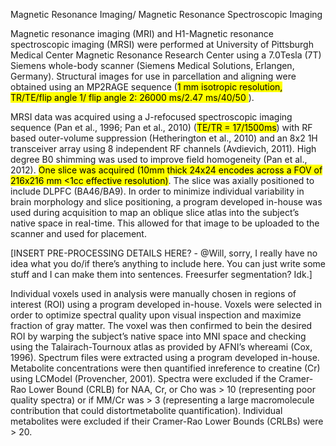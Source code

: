 Magnetic Resonance Imaging/ Magnetic Resonance Spectroscopic Imaging

Magnetic resonance imaging (MRI) and H1-Magnetic resonance spectroscopic imaging (MRSI) were performed at University of Pittsburgh Medical Center Magnetic Resonance Research Center using a 7.0Tesla (7T) Siemens whole-body scanner (Siemens Medical Solutions, Erlangen, Germany).
Structural images for use in parcellation and aligning were obtained using an MP2RAGE sequence (<mark>1 mm isotropic resolution, TR/TE/flip angle 1/ flip angle 2: 26000 ms/2.47 ms/40/50 </mark>).

MRSI data was acquired using a J-refocused spectroscopic imaging sequence (Pan et al., 1996; Pan et al., 2010) (<mark>TE/TR = 17/1500ms</mark>) with RF based outer-volume suppression (Hetherington et al., 2010) and an 8x2 1H transceiver array using 8 independent RF channels (Avdievich, 2011).
High degree B0 shimming was used to improve field homogeneity (Pan et al., 2012).
<mark>One slice was acquired (10mm thick 24x24 encodes across a FOV of 216x216 mm <1cc effective resolution)</mark>.
The slice was axially positioned to include DLPFC (BA46/BA9).
In order to minimize individual variability in brain morphology and slice positioning, a program developed in-house was used during acquisition to map an oblique slice atlas into the subject’s native space in real-time.
This allowed for that image to be uploaded to the scanner and used for placement.

</mark>[INSERT PRE-PROCESSING DETAILS HERE? - @Will, sorry, I really have no idea what you do/if there’s anything to include here. You can just write some stuff and I can make them into sentences. Freesurfer segmentation? Idk.]</mark>


Individual voxels used in analysis were manually chosen in regions of interest (ROI) using a program developed in-house. Voxels were selected in order to optimize spectral quality upon visual inspection and maximize fraction of gray matter. The voxel was then confirmed to bein the desired ROI by warping the subject’s native space into MNI space and checking using the Talairach-Tournoux atlas as provided by AFNI’s whereami (Cox, 1996). Spectrum files were extracted using a program developed in-house. Metabolite concentrations were then quantified inreference to creatine (Cr) using LCModel (Provencher, 2001). Spectra were excluded if the Cramer-Rao Lower Bound (CRLB) for NAA, Cr, or Cho was > 10 (representing poor quality spectra) or if MM/Cr was > 3 (representing a large macromolecule contribution that could distortmetabolite quantification). Individual metabolites were excluded if their Cramer-Rao Lower Bounds (CRLBs) were > 20.
